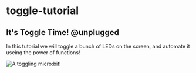 # toggle-tutorial

## It's Toggle Time! @unplugged
In this tutorial we will toggle a bunch of LEDs on the screen, and automate it useing the power of functions!

![A toggling micro:bit!](/static/toggle.GIF)